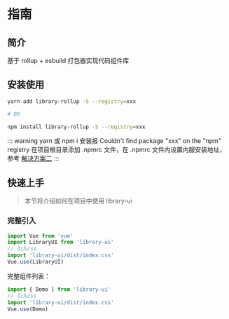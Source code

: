 # 指南

## 简介

基于 rollup + esbuild 打包器实现代码组件库

## 安装使用

```bash
yarn add library-rollup -S --registry=xxx

# OR

npm install library-rollup -S --registry=xxx
```

::: warning yarn 或 npm i 安装报 Couldn't find package "xxx" on the "npm" registry
在项目根目录添加 .npmrc 文件，在 .npmrc 文件内设置内服安装地址，参考 [解决方案二](https://blog.csdn.net/qq_35310623/article/details/129044185)
:::

## 快速上手

> 本节将介绍如何在项目中使用 library-ui

### 完整引入

```js
import Vue from 'vue'
import LibraryUI from 'library-ui'
// 引入css
import 'library-ui/dist/index.css'
Vue.use(LibraryUI)
```

完整组件列表：

```js
import { Demo } from 'library-ui'
// 引入css
import 'library-ui/dist/index.css'
Vue.use(Demo)
```